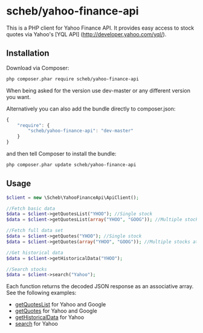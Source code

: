 scheb/yahoo-finance-api
=======================

This is a PHP client for Yahoo Finance API. It provides easy access to stock quotes via Yahoo's [YQL API] (http://developer.yahoo.com/yql/).

## Installation

Download via Composer:

```bash
php composer.phar require scheb/yahoo-finance-api
```

When being asked for the version use dev-master or any different version you want.

Alternatively you can also add the bundle directly to composer.json:

```js
{
    "require": {
        "scheb/yahoo-finance-api": "dev-master"
    }
}
```

and then tell Composer to install the bundle:

```bash
php composer.phar update scheb/yahoo-finance-api
```

## Usage

```php
$client = new \Scheb\YahooFinanceApi\ApiClient();

//Fetch basic data
$data = $client->getQuotesList("YHOO"); //Single stock
$data = $client->getQuotesList(array("YHOO", "GOOG")); //Multiple stocks at once

//Fetch full data set
$data = $client->getQuotes("YHOO"); //Single stock
$data = $client->getQuotes(array("YHOO", "GOOG")); //Multiple stocks at once

//Get historical data
$data = $client->getHistoricalData("YHOO");

//Search stocks
$data = $client->search("Yahoo");
```

Each function returns the decoded JSON response as an associative array. See the following examples:

  - [getQuotesList](http://query.yahooapis.com/v1/public/yql?env=http%3A%2F%2Fdatatables.org%2Falltables.env&format=json&q=select+*+from+yahoo.finance.quoteslist+where+symbol+in+%28%27YHOO%27,%27GOOG%27%29) for Yahoo and Google
  - [getQuotes](http://query.yahooapis.com/v1/public/yql?env=http%3A%2F%2Fdatatables.org%2Falltables.env&format=json&q=select+*+from+yahoo.finance.quotes+where+symbol+in+%28%27YHOO%27,%27GOOG%27%29) for Yahoo and Google
  - [getHistoricalData](http://query.yahooapis.com/v1/public/yql?env=http%3A%2F%2Fdatatables.org%2Falltables.env&format=json&q=select%20*%20from%20yahoo.finance.historicaldata%20where%20startDate=%272014-01-01%27%20and%20endDate=%272014-01-10%27%20and%20symbol=%27YHOO%27) for Yahoo
  - [search](http://autoc.finance.yahoo.com/autoc?query=Yahoo&callback=YAHOO.Finance.SymbolSuggest.ssCallback) for Yahoo
